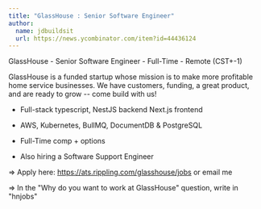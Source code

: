 ```yaml
---
title: "GlassHouse : Senior Software Engineer"
author:
  name: jdbuildsit
  url: https://news.ycombinator.com/item?id=44436124
---
```


<JobNavigation />

GlassHouse - Senior Software Engineer - Full-Time - Remote (CST+-1)

GlassHouse is a funded startup whose mission is to make more profitable home service businesses. We have customers, funding, a great product, and are ready to grow -- come build with us!

- Full-stack typescript, NestJS backend Next.js frontend

- AWS, Kubernetes, BullMQ, DocumentDB &amp; PostgreSQL

- Full-Time comp + options

- Also hiring a Software Support Engineer

=&gt; Apply here: <a href="https:&#x2F;&#x2F;ats.rippling.com&#x2F;glasshouse&#x2F;jobs" rel="nofollow">https:&#x2F;&#x2F;ats.rippling.com&#x2F;glasshouse&#x2F;jobs</a> or email me

=&gt; In the &quot;Why do you want to work at GlassHouse&quot; question, write in &quot;hnjobs&quot;
<JobApplication />

